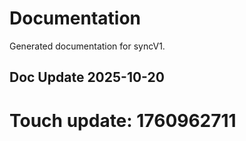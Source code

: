 # Documentation

Generated documentation for syncV1.

## Doc Update 2025-10-20

# Touch update: 1760962711
